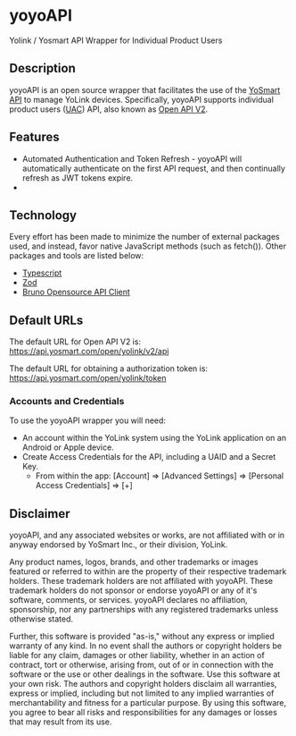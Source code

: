 # yoyoAPI

Yolink / Yosmart API Wrapper for Individual Product Users

## Description

yoyoAPI is an open source wrapper that facilitates the use of the [YoSmart API](http://doc.yosmart.com) to manage YoLink devices. Specifically, yoyoAPI supports individual product users ([UAC](http://doc.yosmart.com/docs/overall/intro)) API, also known as [Open API V2](http://doc.yosmart.com/docs/protocol/openAPIV2).

## Features

* Automated Authentication and Token Refresh - yoyoAPI will automatically authenticate on the first API request, and then continually refresh as JWT tokens expire.
* 


## Technology

Every effort has been made to minimize the number of external packages used, and instead, favor native JavaScript methods (such as fetch()). Other packages and tools are listed below:

* [Typescript](https://www.typescriptlang.org/)
* [Zod](https://zod.dev) 
* [Bruno Opensource API Client](https://www.usebruno.com)


## Default URLs

The default URL for Open API V2 is: <https://api.yosmart.com/open/yolink/v2/api>

The default URL for obtaining a authorization token is: <https://api.yosmart.com/open/yolink/token>

### Accounts and Credentials

To use the yoyoAPI wrapper you will need:

- An account within the YoLink system using the YoLink application on an Android or Apple device.
- Create Access Credentials for the API, including a UAID and a Secret Key.
  - From within the app: [Account] => [Advanced Settings] => [Personal Access Credentials] => [+]

## Disclaimer

yoyoAPI, and any associated websites or works, are not affiliated with or in anyway endorsed by YoSmart Inc., or their division, YoLink.

Any product names, logos, brands, and other trademarks or images featured or referred to within are the property of their respective trademark holders. These trademark holders are not affiliated with yoyoAPI. These trademark holders do not sponsor or endorse yoyoAPI or any of it's software, comments, or services. yoyoAPI declares no affiliation, sponsorship, nor any partnerships with any registered trademarks unless otherwise stated.

Further, this software is provided "as-is," without any express or implied warranty of any kind. In no event shall the authors or copyright holders be liable for any claim, damages or other liability, whether in an action of contract, tort or otherwise, arising from, out of or in connection with the software or the use or other dealings in the software. Use this software at your own risk. The authors and copyright holders disclaim all warranties, express or implied, including but not limited to any implied warranties of merchantability and fitness for a particular purpose. By using this software, you agree to bear all risks and responsibilities for any damages or losses that may result from its use.
